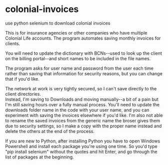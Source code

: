 # colonial-invoices
use python selenium to download colonial invoices

This is for insurance agencies or other companies who have multiple Colonial Life accounts.  The program automates saving monthly invoices for clients.

You will need to update the dictionary with BCNs--used to look up the client on the billing portal--and short names to be included in the file names.

The program asks for user name and password from the user each time rather than saving that information for security reasons, but you can change that if you'd like.

The network at work is very tightly secured, so I can't save directly to the client directories.  
Instead, I'm saving to Downloads and moving manually--a bit of a pain but I'm still saving hours over a fully manual process.
You'll need to update the downloads folder name in the code with your user name, and you can experiment with saving the invoices elsewhere if you'd like.
I'm also not able to rename the saved invoices from the generic name the broser gives them due to security settings, so I make a copy with the proper name instead and delete the others at the end of the process.

If you are new to Python, after installing Python you have to open Windows Powershell and install each package you're using one time.
So you'd type "pip install selenium" without the quotes and hit Enter, and go through the list of packages at the beginning.
